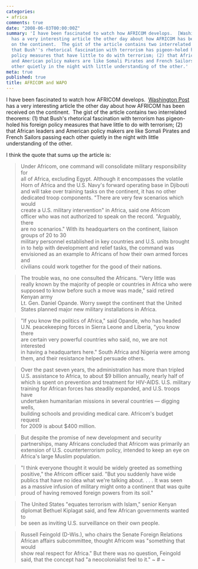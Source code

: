 ```yaml
---
categories:
- africa
comments: true
date: "2008-06-03T00:00:00Z"
summary: 'I have been fascinated to watch how AFRICOM develops.  [Washington Post][1]
  has a very interesting article the other day about how AFRICOM has been received
  on the continent.  The gist of the article contains two interrelated theorems: (1)
  that Bush''s rhetorical fascination with terrorism has pigeon-holed his foreign
  policy measures that have little to do with terrorism; (2) that African leaders
  and American policy makers are like Somali Pirates and French Sailors passing each
  other quietly in the night with little understanding of the other.'
meta: true
published: true
title: AFRICOM and WAPO
---
```


I have been fascinated to watch how AFRICOM develops.  [Washington Post][1] has a very interesting article the other day about how AFRICOM has been received on the continent.  The gist of the article contains two interrelated theorems: (1) that Bush's rhetorical fascination with terrorism has pigeon-holed his foreign policy measures that have little to do with terrorism; (2) that African leaders and American policy makers are like Somali Pirates and French Sailors passing each other quietly in the night with little understanding of the other.

 [1]: http://www.washingtonpost.com/wp-dyn/content/article/2008/05/31/AR2008053102055.html?nav=rss_email/components

I think the quote that sums up the article is:  
> Under Africom, one command will consolidate military responsibility for  
> all of Africa, excluding Egypt. Although it encompasses the volatile  
> Horn of Africa and the U.S. Navy's forward operating base in Djibouti  
> and will take over training tasks on the continent, it has no other  
> dedicated troop components. "There are very few scenarios which would  
> create a U.S. military intervention" in Africa, said one Africom  
> officer who was not authorized to speak on the record. "Arguably, there  
> are no scenarios." 
> With its headquarters on the continent, liaison groups of 20 to 30  
> military personnel established in key countries and U.S. units brought  
> in to help with development and relief tasks, the command was  
> envisioned as an example to Africans of how their own armed forces and  
> civilians could work together for the good of their nations. 

> The trouble was, no one consulted the Africans. "Very little was  
> really known by the majority of people or countries in Africa who were  
> supposed to know before such a move was made," said retired Kenyan army  
> Lt. Gen. Daniel Opande. Worry swept the continent that the United  
> States planned major new military installations in Africa. 

> "If you know the politics of Africa," said Opande, who has headed  
> U.N. peacekeeping forces in Sierra Leone and Liberia, "you know there  
> are certain very powerful countries who said, no, we are not interested  
> in having a headquarters here." South Africa and Nigeria were among  
> them, and their resistance helped persuade others. 

> Over the past seven years, the administration has more than tripled  
> U.S. assistance to Africa, to about $9 billion annually, nearly half of  
> which is spent on prevention and treatment for HIV-AIDS. U.S. military  
> training for African forces has steadily expanded, and U.S. troops have  
> undertaken humanitarian missions in several countries — digging wells,  
> building schools and providing medical care. Africom's budget request  
> for 2009 is about $400 million. 

> But despite the promise of new development and security  
> partnerships, many Africans concluded that Africom was primarily an  
> extension of U.S. counterterrorism policy, intended to keep an eye on  
> Africa's large Muslim population. 

> "I think everyone thought it would be widely greeted as something  
> positive," the Africom officer said. "But you suddenly have wide  
> publics that have no idea what we're talking about. . . . It was seen  
> as a massive infusion of military might onto a continent that was quite  
> proud of having removed foreign powers from its soil." 

> The United States "equates terrorism with Islam," senior Kenyan  
> diplomat Bethuel Kiplagat said, and few African governments wanted to  
> be seen as inviting U.S. surveillance on their own people. 

> Russell Feingold (D-Wis.), who chairs the Senate Foreign Relations  
> African affairs subcommittee, thought Africom was "something that would  
> show real respect for Africa." But there was no question, Feingold  
> said, that the concept had "a neocolonialist feel to it."
~ # ~